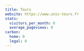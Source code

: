 ```yaml
---
title: Tours
website: https://www.univ-tours.fr
stats:
  visitors_per_month: 0
  average_pageviews: 0
carbon:
  home: 0
  legal: 0
---
```

